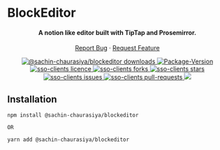 # BlockEditor

<div align="center">
<h4 align="center">A notion like editor built with TipTap and Prosemirror.
</h4>
<p align="center">
    <a href="https://github.com/Sachin-chaurasiya/BlockEditor/issues/new/choose">Report Bug</a>
    ·
    <a href="https://github.com/Sachin-chaurasiya/BlockEditor/issues/new/choose">Request Feature</a>
</p>
<p align="center">
<a href="http://www.npmtrends.com/@sachin-chaurasiya/blockeditor" target="blank">
<img src="https://img.shields.io/npm/dm/@sachin-chaurasiya/blockeditor.svg?style=flat-square" alt="@sachin-chaurasiya/blockeditor downloads"/>
</a>    
<a href="https://www.npmjs.com/package/@sachin-chaurasiya/blockeditor" target="blank">
<img alt="Package-Version" src="https://img.shields.io/github/package-json/v/Sachin-chaurasiya/BlockEditor?style=flat-square">
</a>
  <a href="https://github.com/Sachin-chaurasiya/BlockEditor/blob/main/LICENSE" target="blank">
<img src="https://img.shields.io/github/license/Sachin-chaurasiya/BlockEditor?style=flat-square" alt="sso-clients licence" />
</a>
<a href="https://github.com/Sachin-chaurasiya/BlockEditor/fork" target="blank">
<img src="https://img.shields.io/github/forks/Sachin-chaurasiya/BlockEditor?style=flat-square" alt="sso-clients forks"/>
</a>
<a href="https://github.com/Sachin-chaurasiya/BlockEditor/stargazers" target="blank">
<img src="https://img.shields.io/github/stars/Sachin-chaurasiya/BlockEditor?style=flat-square" alt="sso-clients stars"/>
</a>
<a href="https://github.com/Sachin-chaurasiya/BlockEditor/issues" target="blank">
<img src="https://img.shields.io/github/issues/Sachin-chaurasiya/BlockEditor?style=flat-square" alt="sso-clients issues"/>
</a>
<a href="https://github.com/Sachin-chaurasiya/BlockEditor/pulls" target="blank">
<img src="https://img.shields.io/github/issues-pr/Sachin-chaurasiya/BlockEditor?style=flat-square" alt="sso-clients pull-requests"/>
</a>
<a href="https://github.com/Sachin-chaurasiya/BlockEditor/actions/workflows/build.yml" target="blank"> 
<img src="https://github.com/Sachin-chaurasiya/BlockEditor/actions/workflows/build.yml/badge.svg?branch=main" />   
</a>    
</p>
</div>

## Installation

```shell
npm install @sachin-chaurasiya/blockeditor

OR

yarn add @sachin-chaurasiya/blockeditor
```
